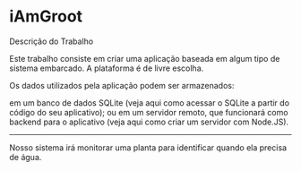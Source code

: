 # iAmGroot

Descrição do Trabalho

Este trabalho consiste em criar uma aplicação baseada em algum tipo de sistema embarcado. A plataforma é de livre escolha.

Os dados utilizados pela aplicação podem ser armazenados:

em um banco de dados SQLite (veja aqui como acessar o SQLite a partir do código do seu aplicativo); ou
em um servidor remoto, que funcionará como backend para o aplicativo (veja aqui como criar um servidor com Node.JS).

____________________________________________________________________________________________________________

Nosso sistema irá monitorar uma planta para identificar quando ela precisa de água.
